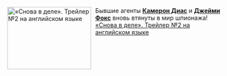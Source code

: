 <!--2025-01-16 08:00:16-->
<div class="yb">
  <div class="rss smaller1 kino_kino"><a href="https://www.kino-teatr.ru/video/45470/" title="«Снова в деле». Трейлер №2 на английском языке"><img src="https://www.kino-teatr.ru/video/0/7/45470/poster.jpg" width="196" height="147" align="left" hspace="5" style="margin: 0px 10px 0px 5px" alt="«Снова в деле». Трейлер №2 на английском языке"/></a>Бывшие агенты <a href=https://www.kino-teatr.ru/kino/acter/w/hollywood/50459/bio/ target=_blank><strong>Камерон Диас</strong></a> и <a href=https://www.kino-teatr.ru/kino/acter/m/hollywood/49952/bio/ target=_blank><strong>Джейми Фокс</strong></a> вновь втянуты в мир шпионажа&#33; <br><a class="light" href="https://www.kino-teatr.ru/video/45470/">«Снова в деле». Трейлер №2 на английском языке</a></div>
</div>
